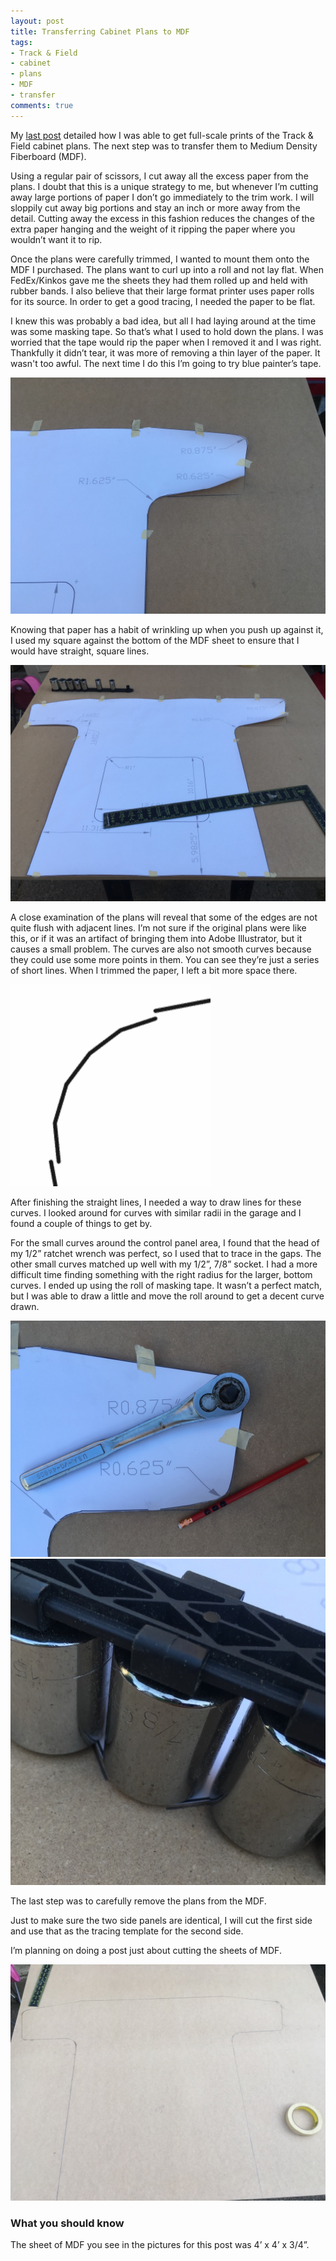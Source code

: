 ```yaml
---
layout: post
title: Transferring Cabinet Plans to MDF 
tags:
- Track & Field
- cabinet
- plans
- MDF
- transfer
comments: true
---
```

My [last post](/2016/06/25/Track-And-Field-Cabinet-Plans.html) detailed how I was able to get full-scale prints of the Track & Field cabinet plans. The next step was to transfer them to Medium Density Fiberboard (MDF).

Using a regular pair of scissors, I cut away all the excess paper from the plans. I doubt that this is a unique strategy to me, but whenever I’m cutting away large portions of paper I don’t go immediately to the trim work. I will sloppily cut away big portions and stay an inch or more away from the detail. Cutting away the excess in this fashion reduces the changes of the extra paper hanging and the weight of it ripping the paper where you wouldn’t want it to rip.

Once the plans were carefully trimmed, I wanted to mount them onto the MDF I purchased. The plans want to curl up into a roll and not lay flat. When FedEx/Kinkos gave me the sheets they had them rolled up and held with rubber bands. I also believe that their large format printer uses paper rolls for its source. In order to get a good tracing, I needed the paper to be flat.

I knew this was probably a bad idea, but all I had laying around at the time was some masking tape. So that’s what I used to hold down the plans. I was worried that the tape would rip the paper when I removed it and I was right. Thankfully it didn’t tear, it was more of removing a thin layer of the paper. It wasn't too awful. The next time I do this I’m going to try blue painter’s tape.

![alt text](/img/tnf-masking-tape-plans.jpg "Close-up of taped down plans")

Knowing that paper has a habit of wrinkling up when you push up against it, I used my square against the bottom of the MDF sheet to ensure that I would have straight, square lines.

![alt text](/img/tnf-plans-square.jpg "Taped down plans with square")

A close examination of the plans will reveal that some of the edges are not quite flush with adjacent lines. I’m not sure if the original plans were like this, or if it was an artifact of bringing them into Adobe Illustrator, but it causes a small problem. The curves are also not smooth curves because they could use some more points in them. You can see they’re just a series of short lines. When I trimmed the paper, I left a bit more space there.

![alt text](/img/tnf-plans-detached-corner.png "Detached corner curves")

After finishing the straight lines, I needed a way to draw lines for these curves. I looked around for curves with similar radii in the garage and I found a couple of things to get by.

For the small curves around the control panel area, I found that the head of my 1/2” ratchet wrench was perfect, so I used that to trace in the gaps. The other small curves matched up well with my 1/2”, 7/8” socket. I had a more difficult time finding something with the right radius for the larger, bottom curves. I ended up using the roll of masking tape. It wasn’t a perfect match, but I was able to draw a little and move the roll around to get a decent curve drawn.

![alt text](/img/tnf-ratchet-curve.jpg "Drawing a curve with ratchet wrench")
![alt text](/img/tnf-socket-curve.jpg "Drawing a curve with socket")

The last step was to carefully remove the plans from the MDF.

Just to make sure the two side panels are identical, I will cut the first side and use that as the tracing template for the second side.

I’m planning on doing a post just about cutting the sheets of MDF.

![alt text](/img/tnf-drawing-transfered.jpg "The transfered lines")

### What you should know

The sheet of MDF you see in the pictures for this post was 4’ x 4’ x 3/4”.
